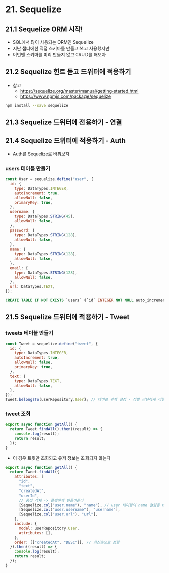 # 21. Sequelize

## 21.1 Sequelize ORM 시작!

- SQL에서 많이 사용되는 ORM인 Sequelize
- 지난 챕터에선 직접 스키마를 만들고 쓰고 사용했지만
- 이번엔 스키마를 미리 만들지 않고 CRUD를 해보자

## 21.2 Sequelize 힌트 듣고 드위터에 적용하기

- 참고
  - https://sequelize.org/master/manual/getting-started.html
  - https://www.npmjs.com/package/sequelize

```bash
npm install --save sequelize
```

## 21.3 Sequelize 드위터에 전용하기 - 연결

## 21.4 Sequelize 드위터에 적용하기 - Auth

- Auth를 Sequelize로 바꿔보자

### users 테이블 만들기

```js
const User = sequelize.define("user", {
  id: {
    type: DataTypes.INTEGER,
    autoIncrement: true,
    allowNull: false,
    primaryKey: true,
  },
  username: {
    type: DataTypes.STRING(45),
    allowNull: false,
  },
  password: {
    type: DataTypes.STRING(128),
    allowNull: false,
  },
  name: {
    type: DataTypes.STRING(128),
    allowNull: false,
  },
  email: {
    type: DataTypes.STRING(128),
    allowNull: false,
  },
  url: DataTypes.TEXT,
});
```

```sql
CREATE TABLE IF NOT EXISTS `users` (`id` INTEGER NOT NULL auto_increment , `username` VARCHAR(45) NOT NULL, `password` VARCHAR(128) NOT NULL, `name` VARCHAR(128) NOT NULL, `email` VARCHAR(128) NOT NULL, `url` TEXT, `createdAt` DATETIME NOT NULL, `updatedAt` DATETIME NOT NULL, PRIMARY KEY (`id`)) ENGINE=InnoDB;
```

## 21.5 Sequelize 드위터에 적용하기 - Tweet

### tweets 테이블 만들기

```js
const Tweet = sequelize.define("tweet", {
  id: {
    type: DataTypes.INTEGER,
    autoIncrement: true,
    allowNull: false,
    primaryKey: true,
  },
  text: {
    type: DataTypes.TEXT,
    allowNull: false,
  },
});
Tweet.belongsTo(userRepository.User); // 테이블 관계 설정 - 정말 간단하게 이렇게 할 수 있다
```

### tweet 조회

```js
export async function getAll() {
  return Tweet.findAll().then((result) => {
    console.log(result);
    return result;
  });
}
```

- 이 경우 트윗만 조회되고 유저 정보는 조회되지 않는다

```js
export async function getAll() {
  return Tweet.findAll({
    attributes: [
      "id",
      "text",
      "createdAt",
      "userId",
      // 중첩 객체 -> 플랫하게 만들어준다
      [Sequelize.col("user.name"), "name"], // user 테이블의 name 컬럼을 name으로 가져온다
      [Sequelize.col("user.username"), "username"],
      [Sequelize.col("user.url"), "url"],
    ],
    include: {
      model: userRepository.User,
      attributes: [],
    },
    order: [["createdAt", "DESC"]], // 최신순으로 정렬
  }).then((result) => {
    console.log(result);
    return result;
  });
}
```
